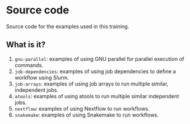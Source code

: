 # Source code

Source code for the examples used in this training.


## What is it?

1. `gnu-parallel`: examples of using GNU parallel for parallel execution of
   commands.
1. `job-dependencies`: examples of using job dependencies to define
   a workflow using Slurm.
1. `job-arrays`: examples of using job arrays to run multiple similar,
   independent jobs.
1. `atools`: examples of using atools to run multiple similar independent jobs.
1. `nextflow`: examples of using Nextflow to run workflows.
1. `snakemake`: examples of using Snakemake to run workflows.
